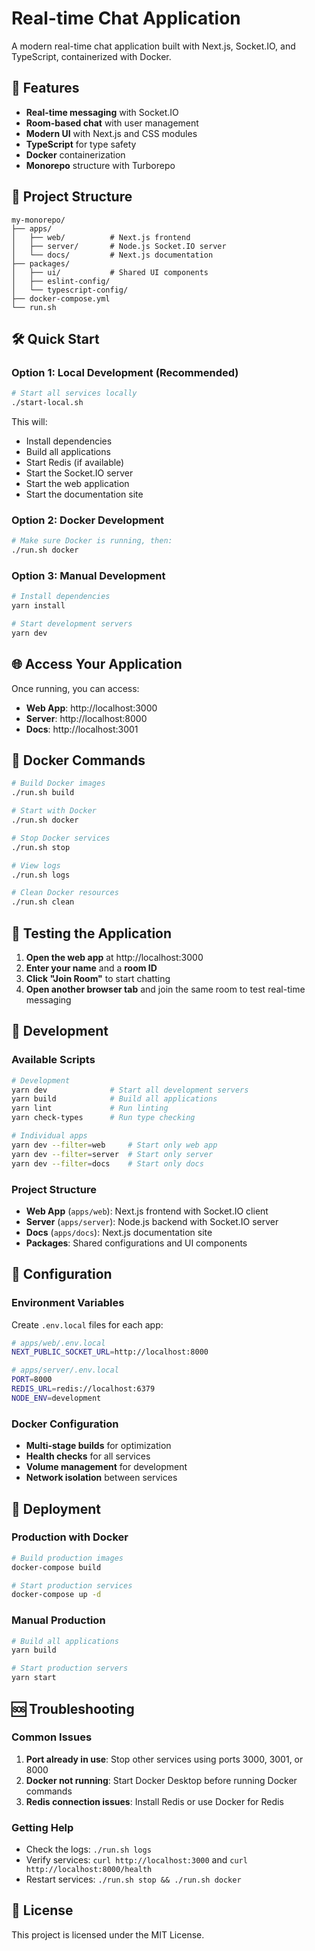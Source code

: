 # Real-time Chat Application

A modern real-time chat application built with Next.js, Socket.IO, and TypeScript, containerized with Docker.

## 🚀 Features

- **Real-time messaging** with Socket.IO
- **Room-based chat** with user management
- **Modern UI** with Next.js and CSS modules
- **TypeScript** for type safety
- **Docker** containerization
- **Monorepo** structure with Turborepo

## 📁 Project Structure

```
my-monorepo/
├── apps/
│   ├── web/          # Next.js frontend
│   ├── server/       # Node.js Socket.IO server
│   └── docs/         # Next.js documentation
├── packages/
│   ├── ui/           # Shared UI components
│   ├── eslint-config/
│   └── typescript-config/
├── docker-compose.yml
└── run.sh
```

## 🛠️ Quick Start

### Option 1: Local Development (Recommended)

```bash
# Start all services locally
./start-local.sh
```

This will:
- Install dependencies
- Build all applications
- Start Redis (if available)
- Start the Socket.IO server
- Start the web application
- Start the documentation site

### Option 2: Docker Development

```bash
# Make sure Docker is running, then:
./run.sh docker
```

### Option 3: Manual Development

```bash
# Install dependencies
yarn install

# Start development servers
yarn dev
```

## 🌐 Access Your Application

Once running, you can access:

- **Web App**: http://localhost:3000
- **Server**: http://localhost:8000
- **Docs**: http://localhost:3001

## 🐳 Docker Commands

```bash
# Build Docker images
./run.sh build

# Start with Docker
./run.sh docker

# Stop Docker services
./run.sh stop

# View logs
./run.sh logs

# Clean Docker resources
./run.sh clean
```

## 🧪 Testing the Application

1. **Open the web app** at http://localhost:3000
2. **Enter your name** and a **room ID**
3. **Click "Join Room"** to start chatting
4. **Open another browser tab** and join the same room to test real-time messaging

## 📝 Development

### Available Scripts

```bash
# Development
yarn dev              # Start all development servers
yarn build            # Build all applications
yarn lint             # Run linting
yarn check-types      # Run type checking

# Individual apps
yarn dev --filter=web     # Start only web app
yarn dev --filter=server  # Start only server
yarn dev --filter=docs    # Start only docs
```

### Project Structure

- **Web App** (`apps/web`): Next.js frontend with Socket.IO client
- **Server** (`apps/server`): Node.js backend with Socket.IO server
- **Docs** (`apps/docs`): Next.js documentation site
- **Packages**: Shared configurations and UI components

## 🔧 Configuration

### Environment Variables

Create `.env.local` files for each app:

```bash
# apps/web/.env.local
NEXT_PUBLIC_SOCKET_URL=http://localhost:8000

# apps/server/.env.local
PORT=8000
REDIS_URL=redis://localhost:6379
NODE_ENV=development
```

### Docker Configuration

- **Multi-stage builds** for optimization
- **Health checks** for all services
- **Volume management** for development
- **Network isolation** between services

## 🚀 Deployment

### Production with Docker

```bash
# Build production images
docker-compose build

# Start production services
docker-compose up -d
```

### Manual Production

```bash
# Build all applications
yarn build

# Start production servers
yarn start
```

## 🆘 Troubleshooting

### Common Issues

1. **Port already in use**: Stop other services using ports 3000, 3001, or 8000
2. **Docker not running**: Start Docker Desktop before running Docker commands
3. **Redis connection issues**: Install Redis or use Docker for Redis

### Getting Help

- Check the logs: `./run.sh logs`
- Verify services: `curl http://localhost:3000` and `curl http://localhost:8000/health`
- Restart services: `./run.sh stop && ./run.sh docker`

## 📄 License

This project is licensed under the MIT License.